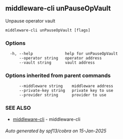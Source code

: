 ## middleware-cli unPauseOpVault

Unpause operator vault

```
middleware-cli unPauseOpVault [flags]
```

### Options

```
  -h, --help              help for unPauseOpVault
      --operator string   operator address
      --vault string      vault address
```

### Options inherited from parent commands

```
      --middleware string    middleware address
      --private-key string   private key to use
      --provider string      provider to use
```

### SEE ALSO

* [middleware-cli](../middleware-cli.md)	 - middleware-cli

###### Auto generated by spf13/cobra on 15-Jan-2025
